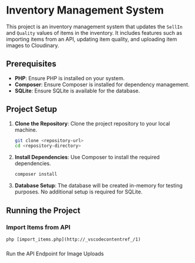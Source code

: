 # Inventory Management System

This project is an inventory management system that updates the `SellIn` and `Quality` values of items in the inventory. It includes features such as importing items from an API, updating item quality, and uploading item images to Cloudinary.

## Prerequisites

- **PHP**: Ensure PHP is installed on your system.
- **Composer**: Ensure Composer is installed for dependency management.
- **SQLite**: Ensure SQLite is available for the database.

## Project Setup

1. **Clone the Repository**: Clone the project repository to your local machine.
    ```sh
    git clone <repository-url>
    cd <repository-directory>
    ```

2. **Install Dependencies**: Use Composer to install the required dependencies.
    ```sh
    composer install
    ```

3. **Database Setup**: The database will be created in-memory for testing purposes. No additional setup is required for SQLite.

## Running the Project

### Import Items from API
```
php [import_items.php](http://_vscodecontentref_/1)
```

###
Run the API Endpoint for Image Uploads
